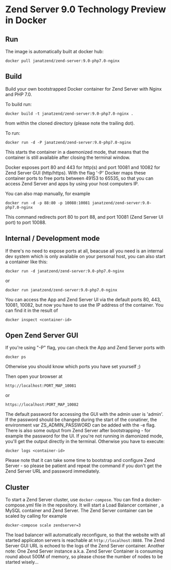 Zend Server 9.0 Technology Preview in Docker
============================================
Run
---
The image is automatically built at docker hub:
```
docker pull janatzend/zend-server:9.0-php7.0-nginx
```

Build
-----
Build your own bootstrapped Docker container for Zend Server with Nginx and PHP 7.0.

To build run:
```
docker build -t janatzend/zend-server:9.0-php7.0-nginx .
```
from within the cloned directory (please note the trailing dot).

To run:
```
docker run -d -P janatzend/zend-server:9.0-php7.0-nginx
```
This starts the container in a daemonized mode, that means that the container is still available after closing the terminal window.

Docker esposes port 80 and 443 for http(s) and port 10081 and 10082 for Zend Server GUI (http/https). With the flag '-P' Docker maps these container ports to free ports between 49153 to 65535, so that you can access Zend Server and apps by using your host computers IP. 

You can also map manually, for example
```
docker run -d -p 88:80 -p 10088:10081 janatzend/zend-server:9.0-php7.0-nginx
```
This command redirects port 80 to port 88, and port 10081 (Zend Server UI port) to port 10088.

Internal / Development mode
---------------------------
If there's no need to expose ports at all, beacuse all you need is an internal dev system which is only available on your personal host, you can also start a container like this:
```
docker run -d janatzend/zend-server:9.0-php7.0-nginx
```
or
```
docker run janatzend/zend-server:9.0-php7.0-nginx
```
You can access the App and Zend Server UI via the default ports 80, 443, 10081, 10082, but now you have to use the IP address of the container. You can find it in the result of
```
docker inspect <container-id>
```

Open Zend Server GUI
-----
If you're using "-P" flag, you can check the App and Zend Server ports with
```
docker ps
```
Otherwise you should know which ports you have set yourself ;)

Then open your browser at
```
http://localhost:PORT_MAP_10081
```
or
```
https://localhost:PORT_MAP_10082
```
The default password for accessing the GUI with the admin user is 'admin'. If the password should be changed during the start of the conatiner, the environment var ZS_ADMIN_PASSWORD can be added with the -e flag.
There is also some output from Zend Server after bootstrapping - for example the password for the UI. If you're not running in damonized mode, you'll get the output directly in the terminal. Otherwise you have to execute:
```
docker logs <container-id>
```
Please note that it can take some time to bootstrap and configure Zend Server - so please be patient and repeat the command if you don't get the Zend Server URL and password immediately.

Cluster
-------
To start a Zend Server cluster, use `docker-compose`. You can find a docker-compose.yml file in the repository. It will start a Load Balancer container , a MySQL container and Zend Server.
The Zend Server container can be scaled by calling for example
```
docker-compose scale zendserver=3
```
The load balancer will automatically reconfigure, so that the website with all started applicaton servers is reachable at `http://localhost:8888`. The Zend Server GUI URL is echoed to the logs of the Zend Server container.
Another note: One Zend Server instance a.k.a. Zend Server Container is consuming round about 500M of memory, so please chose the number of nodes to be started wisely...
